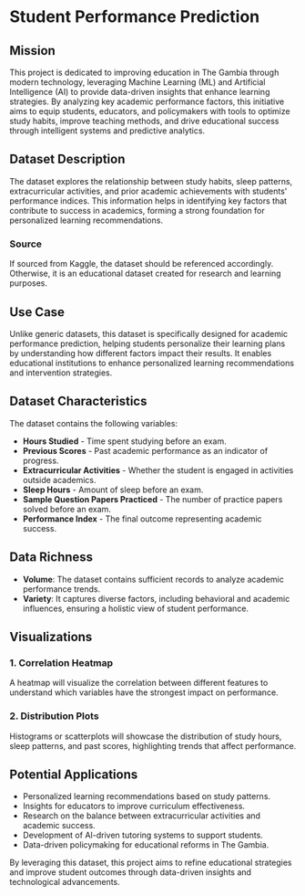 # Student Performance Prediction 

## Mission
This project is dedicated to improving education in The Gambia through modern technology, leveraging Machine Learning (ML) and Artificial Intelligence (AI) to provide data-driven insights that enhance learning strategies. By analyzing key academic performance factors, this initiative aims to equip students, educators, and policymakers with tools to optimize study habits, improve teaching methods, and drive educational success through intelligent systems and predictive analytics.

## Dataset Description
The dataset explores the relationship between study habits, sleep patterns, extracurricular activities, and prior academic achievements with students' performance indices. This information helps in identifying key factors that contribute to success in academics, forming a strong foundation for personalized learning recommendations.

### Source
If sourced from Kaggle, the dataset should be referenced accordingly. Otherwise, it is an educational dataset created for research and learning purposes.

## Use Case
Unlike generic datasets, this dataset is specifically designed for academic performance prediction, helping students personalize their learning plans by understanding how different factors impact their results. It enables educational institutions to enhance personalized learning recommendations and intervention strategies.

## Dataset Characteristics
The dataset contains the following variables:
- **Hours Studied** - Time spent studying before an exam.
- **Previous Scores** - Past academic performance as an indicator of progress.
- **Extracurricular Activities** - Whether the student is engaged in activities outside academics.
- **Sleep Hours** - Amount of sleep before an exam.
- **Sample Question Papers Practiced** - The number of practice papers solved before an exam.
- **Performance Index** - The final outcome representing academic success.

## Data Richness
- **Volume**: The dataset contains sufficient records to analyze academic performance trends.
- **Variety**: It captures diverse factors, including behavioral and academic influences, ensuring a holistic view of student performance.

## Visualizations
### 1. Correlation Heatmap
A heatmap will visualize the correlation between different features to understand which variables have the strongest impact on performance.

### 2. Distribution Plots
Histograms or scatterplots will showcase the distribution of study hours, sleep patterns, and past scores, highlighting trends that affect performance.

## Potential Applications
- Personalized learning recommendations based on study patterns.
- Insights for educators to improve curriculum effectiveness.
- Research on the balance between extracurricular activities and academic success.
- Development of AI-driven tutoring systems to support students.
- Data-driven policymaking for educational reforms in The Gambia.

By leveraging this dataset, this project aims to refine educational strategies and improve student outcomes through data-driven insights and technological advancements.

